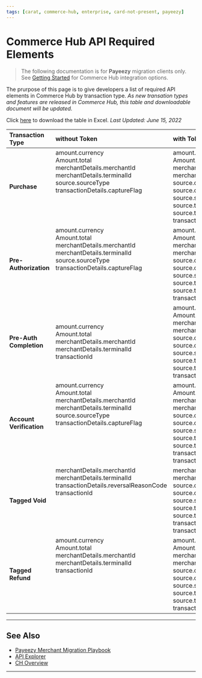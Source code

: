 ```yaml
---
tags: [carat, commerce-hub, enterprise, card-not-present, payeezy]
---
```


# Commerce Hub API Required Elements

<!-- theme: danger -->
>  The following documentation is for **Payeezy** migration clients only. See [Getting Started](?path=docs/Getting-Started/Getting-Started-General.md) for Commerce Hub integration options.

The prurpose of this page is to give developers a list of required API elements in Commerce Hub by transaction type.  _As new transation types and features are released in Commerce Hub, this table and downloadable document will be updated._  

Click [here](?path=/docs/Resources/Guides/Payeezy/Commerce_Hub_Required_API_Elements.xlsx) to download the table in Excel. _Last Updated: June 15, 2022_

| Transaction Type | without Token | with Token|
| :-------------------------------------- | :------------- |:----------------|
|**Purchase** | amount.currency <br> Amount.total <br> merchantDetails.merchantId <br> merchantDetails.terminalId <br> source.sourceType <br> transactionDetails.captureFlag  <br> <br> <br> <br> <br> | amount.currency <br> Amount.total <br> merchantDetails.merchantId <br> merchantDetails.terminalId <br> source.card.expirationMonth <br> source.card.expirationYear <br>  source.sourceType <br> source.tokenData <br> source.tokenSource <br> transactionDetails.captureFlag |
|**Pre-Authorization** | amount.currency <br> Amount.total <br> merchantDetails.merchantId <br> merchantDetails.terminalId <br> source.sourceType <br> transactionDetails.captureFlag  <br> <br> <br> <br> <br> | amount.currency <br> Amount.total <br> merchantDetails.merchantId <br> merchantDetails.terminalId <br> source.card.expirationMonth <br> source.card.expirationYear <br>  source.sourceType <br> source.tokenData <br> source.tokenSource <br> transactionDetails.captureFlag |
|**Pre-Auth Completion** | amount.currency <br> Amount.total <br> merchantDetails.merchantId <br> merchantDetails.terminalId <br> transactionId  | amount.currency <br> Amount.total <br> merchantDetails.merchantId <br> merchantDetails.terminalId <br> source.card.expirationMonth <br> source.card.expirationYear <br>  source.sourceType <br> source.tokenData <br> source.tokenSource <br> transactionId  |
|**Account Verification** | amount.currency <br> Amount.total <br> merchantDetails.merchantId <br> merchantDetails.terminalId <br> source.sourceType <br> transactionDetails.captureFlag  <br> <br> <br> <br> <br> <br> | amount.currency <br> Amount.total <br> merchantDetails.merchantId <br> merchantDetails.terminalId <br> source.card.expirationMonth <br> source.card.expirationYear <br>  source.sourceType <br> source.tokenData <br> source.tokenSource <br> transactionDetails.captureFlag <br> transactionDetails.createToken |
|**Tagged Void** |  merchantDetails.merchantId <br> merchantDetails.terminalId <br> transactionDetails.reversalReasonCode <br> transactionId <br> <br> <br> <br> <br> <br> |  merchantDetails.merchantId <br> merchantDetails.terminalId <br> source.card.expirationMonth <br> source.card.expirationYear <br>  source.sourceType <br> source.tokenData <br> source.tokenSource <br> transactionDetails.reversalReasonCode <br> transactionId |
|**Tagged Refund** | amount.currency <br> Amount.total <br> merchantDetails.merchantId <br> merchantDetails.terminalId <br> transactionId <br> <br> <br> <br> <br> <br> | amount.currency <br> Amount.total <br> merchantDetails.merchantId <br> merchantDetails.terminalId <br> source.card.expirationMonth <br> source.card.expirationYear <br>  source.sourceType <br> source.tokenData <br> source.tokenSource <br> transactionId  |

---

## See Also

- [Payeezy Merchant Migration Playbook](?path=docs/Resources/Guides/Payeezy/Payeezy-Migration-ExtendedLanding.md)
- [API Explorer](../api/?type=post&path=/payments/v1/charges)
- [CH Overview](?path=docs/Getting-Started/Getting-Started-General.md)



---
